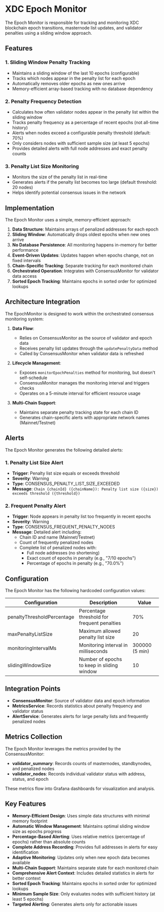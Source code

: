 # XDC Epoch Monitor

The Epoch Monitor is responsible for tracking and monitoring XDC blockchain epoch transitions, masternode list updates, and validator penalties using a sliding window approach.

## Features

### 1. Sliding Window Penalty Tracking

- Maintains a sliding window of the last 10 epochs (configurable)
- Tracks which nodes appear in the penalty list for each epoch
- Automatically removes older epochs as new ones arrive
- Memory-efficient array-based tracking with no database dependency

### 2. Penalty Frequency Detection

- Calculates how often validator nodes appear in the penalty list within the sliding window
- Tracks penalty frequency as a percentage of recent epochs (not all-time history)
- Alerts when nodes exceed a configurable penalty threshold (default: 70%)
- Only considers nodes with sufficient sample size (at least 5 epochs)
- Provides detailed alerts with full node addresses and exact penalty counts

### 3. Penalty List Size Monitoring

- Monitors the size of the penalty list in real-time
- Generates alerts if the penalty list becomes too large (default threshold: 20 nodes)
- Helps identify potential consensus issues in the network

## Implementation

The Epoch Monitor uses a simple, memory-efficient approach:

1. **Data Structure**: Maintains arrays of penalized addresses for each epoch
2. **Sliding Window**: Automatically drops oldest epochs when new ones arrive
3. **No Database Persistence**: All monitoring happens in-memory for better performance
4. **Event-Driven Updates**: Updates happen when epochs change, not on fixed intervals
5. **Chain-Specific Tracking**: Separate tracking for each monitored chain
6. **Orchestrated Operation**: Integrates with ConsensusMonitor for validator data access
7. **Sorted Epoch Tracking**: Maintains epochs in sorted order for optimized lookups

## Architecture Integration

The EpochMonitor is designed to work within the orchestrated consensus monitoring system:

1. **Data Flow**:

   - Relies on ConsensusMonitor as the source of validator and epoch data
   - Receives penalty list updates through the `updatePenaltyData` method
   - Called by ConsensusMonitor when validator data is refreshed

2. **Lifecycle Management**:

   - Exposes `monitorEpochPenalties` method for monitoring, but doesn't self-schedule
   - ConsensusMonitor manages the monitoring interval and triggers checks
   - Operates on a 5-minute interval for efficient resource usage

3. **Multi-Chain Support**:
   - Maintains separate penalty tracking state for each chain ID
   - Generates chain-specific alerts with appropriate network names (Mainnet/Testnet)

## Alerts

The Epoch Monitor generates the following detailed alerts:

### 1. Penalty List Size Alert

- **Trigger**: Penalty list size equals or exceeds threshold
- **Severity**: Warning
- **Type**: CONSENSUS_PENALTY_LIST_SIZE_EXCEEDED
- **Message**: `Chain {chainId} ({chainName}): Penalty list size ({size}) exceeds threshold ({threshold})`

### 2. Frequent Penalty Alert

- **Trigger**: Node appears in penalty list too frequently in recent epochs
- **Severity**: Warning
- **Type**: CONSENSUS_FREQUENT_PENALTY_NODES
- **Message**: Detailed alert including:
  - Chain ID and name (Mainnet/Testnet)
  - Count of frequently penalized nodes
  - Complete list of penalized nodes with:
    - Full node addresses (no shortening)
    - Exact count of epochs in penalty (e.g., "7/10 epochs")
    - Percentage of epochs in penalty (e.g., "70.0%")

## Configuration

The Epoch Monitor has the following hardcoded configuration values:

| Configuration              | Description                                 | Value          |
| -------------------------- | ------------------------------------------- | -------------- |
| penaltyThresholdPercentage | Percentage threshold for frequent penalties | 70%            |
| maxPenaltyListSize         | Maximum allowed penalty list size           | 20             |
| monitoringIntervalMs       | Monitoring interval in milliseconds         | 300000 (5 min) |
| slidingWindowSize          | Number of epochs to keep in sliding window  | 10             |

## Integration Points

- **ConsensusMonitor**: Source of validator data and epoch information
- **MetricsService**: Records statistics about penalty frequency and validator status
- **AlertService**: Generates alerts for large penalty lists and frequently penalized nodes

## Metrics Collection

The Epoch Monitor leverages the metrics provided by the ConsensusMonitor:

- **validator_summary**: Records counts of masternodes, standbynodes, and penalized nodes
- **validator_nodes**: Records individual validator status with address, status, and epoch

These metrics flow into Grafana dashboards for visualization and analysis.

## Key Features

- **Memory-Efficient Design**: Uses simple data structures with minimal memory footprint
- **Automatic Window Management**: Maintains optimal sliding window size as epochs progress
- **Percentage-Based Alerting**: Uses relative metrics (percentage of epochs) rather than absolute counts
- **Complete Address Recording**: Provides full addresses in alerts for easy identification
- **Adaptive Monitoring**: Updates only when new epoch data becomes available
- **Multi-Chain Support**: Maintains separate state for each monitored chain
- **Comprehensive Alert Context**: Includes detailed statistics in alerts for better context
- **Sorted Epoch Tracking**: Maintains epochs in sorted order for optimized lookups
- **Minimum Sample Size**: Only evaluates nodes with sufficient history (at least 5 epochs)
- **Targeted Alerting**: Generates alerts only for actionable issues

